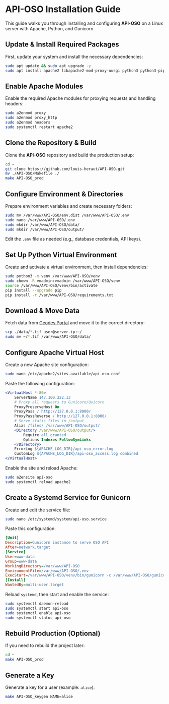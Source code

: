 # API-OSO Installation Guide
This guide walks you through installing and configuring **API-OSO** on a Linux server with Apache, Python, and Gunicorn.


## Update & Install Required Packages
First, update your system and install the necessary dependencies:
```bash
sudo apt update && sudo apt upgrade -y
sudo apt install apache2 libapache2-mod-proxy-uwsgi python3 python3-pip python3.10-venv -y
```


## Enable Apache Modules
Enable the required Apache modules for proxying requests and handling headers:
```bash
sudo a2enmod proxy
sudo a2enmod proxy_http
sudo a2enmod headers
sudo systemctl restart apache2
```


## Clone the Repository & Build
Clone the **API-OSO** repository and build the production setup:
```bash
cd ~
git clone https://github.com/louis-heraut/API-OSO.git
mv ./API-OSO/Makefile ./
make API-OSO_prod
```


## Configure Environment & Directories
Prepare environment variables and create necessary folders:
```bash
sudo mv /var/www/API-OSO/env.dist /var/www/API-OSO/.env
sudo nano /var/www/API-OSO/.env
sudo mkdir /var/www/API-OSO/data/
sudo mkdir /var/www/API-OSO/output/
```
Edit the `.env` file as needed (e.g., database credentials, API keys).


## Set Up Python Virtual Environment
Create and activate a virtual environment, then install dependencies:
```bash
sudo python3 -m venv /var/www/API-OSO/venv
sudo chown -R vmadmin:vmadmin /var/www/API-OSO/venv
source /var/www/API-OSO/venv/bin/activate
pip install --upgrade pip
pip install -r /var/www/API-OSO/requirements.txt
```


## Download & Move Data
Fetch data from [Geodes Portal](https://geodes-portal.cnes.fr/) and move it to the correct directory:
```bash
scp ./data/*.tif user@server-ip:~/
sudo mv ~/*.tif /var/www/API-OSO/data/
```


## Configure Apache Virtual Host
Create a new Apache site configuration:
```bash
sudo nano /etc/apache2/sites-available/api-oso.conf
```
Paste the following configuration:
```apache
<VirtualHost *:80>
    ServerName 147.100.222.13
    # Proxy all requests to Gunicorn/Uvicorn
    ProxyPreserveHost On
    ProxyPass / http://127.0.0.1:8000/
    ProxyPassReverse / http://127.0.0.1:8000/
    # Serve static files in /output
    Alias /files/ /var/www/API-OSO/output/
    <Directory /var/www/API-OSO/output/>
        Require all granted
        Options Indexes FollowSymLinks
    </Directory>
    ErrorLog ${APACHE_LOG_DIR}/api-oso_error.log
    CustomLog ${APACHE_LOG_DIR}/api-oso_access.log combined
</VirtualHost>
```
Enable the site and reload Apache:
```bash
sudo a2ensite api-oso
sudo systemctl reload apache2
```


## Create a Systemd Service for Gunicorn
Create and edit the service file:
```bash
sudo nano /etc/systemd/system/api-oso.service
```
Paste this configuration:
```ini
[Unit]
Description=Gunicorn instance to serve OSO API
After=network.target
[Service]
User=www-data
Group=www-data
WorkingDirectory=/var/www/API-OSO
EnvironmentFile=/var/www/API-OSO/.env
ExecStart=/var/www/API-OSO/venv/bin/gunicorn -c /var/www/API-OSO/gunicorn_conf.py main:app
[Install]
WantedBy=multi-user.target
```
Reload `systemd`, then start and enable the service:
```bash
sudo systemctl daemon-reload
sudo systemctl start api-oso
sudo systemctl enable api-oso
sudo systemctl status api-oso
```


## Rebuild Production (Optional)
If you need to rebuild the project later:
```bash
cd ~
make API-OSO_prod
```


## Generate a Key
Generate a key for a user (example: `alice`):
```bash
make API-OSO_keygen NAME=alice
```

